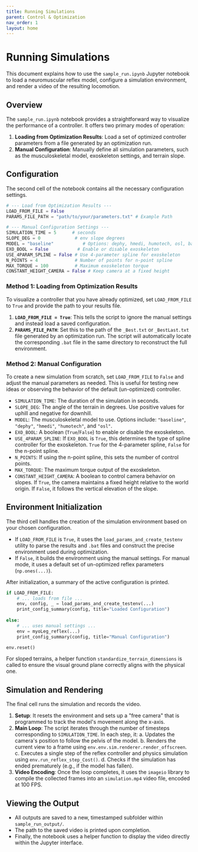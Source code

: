 ```yaml
---
title: Running Simulations
parent: Control & Optimization
nav_order: 1
layout: home
---
```


# Running Simulations

This document explains how to use the `sample_run.ipynb` Jupyter notebook to load a neuromuscular reflex model, configure a simulation environment, and render a video of the resulting locomotion.

## Overview

The `sample_run.ipynb` notebook provides a straightforward way to visualize the performance of a controller. It offers two primary modes of operation:
1.  **Loading from Optimization Results**: Load a set of optimized controller parameters from a file generated by an optimization run.
2.  **Manual Configuration**: Manually define all simulation parameters, such as the musculoskeletal model, exoskeleton settings, and terrain slope.

## Configuration

The second cell of the notebook contains all the necessary configuration settings.

```python
# --- Load from Optimization Results ---
LOAD_FROM_FILE = False
PARAMS_FILE_PATH = "path/to/your/parameters.txt" # Example Path

# --- Manual Configuration Settings ---
SIMULATION_TIME = 5      # seconds
SLOPE_DEG = 0             # env slope degrees
MODEL = "baseline"           # Options: dephy, hmedi, humotech, osl, baseline
EXO_BOOL = False           # Enable or disable exoskeleton
USE_4PARAM_SPLINE = False # Use 4-parameter spline for exoskeleton
N_POINTS = 4              # Number of points for n-point spline
MAX_TORQUE = 100          # Maximum exoskeleton torque
CONSTANT_HEIGHT_CAMERA = False # Keep camera at a fixed height
```

### Method 1: Loading from Optimization Results

To visualize a controller that you have already optimized, set `LOAD_FROM_FILE` to `True` and provide the path to your results file.

1.  **`LOAD_FROM_FILE = True`**: This tells the script to ignore the manual settings and instead load a saved configuration.
2.  **`PARAMS_FILE_PATH`**: Set this to the path of the `_Best.txt` or `_BestLast.txt` file generated by an optimization run. The script will automatically locate the corresponding `.bat` file in the same directory to reconstruct the full environment.

### Method 2: Manual Configuration

To create a new simulation from scratch, set `LOAD_FROM_FILE` to `False` and adjust the manual parameters as needed. This is useful for testing new ideas or observing the behavior of the default (un-optimized) controller.

-   `SIMULATION_TIME`: The duration of the simulation in seconds.
-   `SLOPE_DEG`: The angle of the terrain in degrees. Use positive values for uphill and negative for downhill.
-   `MODEL`: The musculoskeletal model to use. Options include: `"baseline"`, `"dephy"`, `"hmedi"`, `"humotech"`, and `"osl"`.
-   `EXO_BOOL`: A boolean (`True`/`False`) to enable or disable the exoskeleton.
-   `USE_4PARAM_SPLINE`: If `EXO_BOOL` is `True`, this determines the type of spline controller for the exoskeleton. `True` for the 4-parameter spline, `False` for the n-point spline.
-   `N_POINTS`: If using the n-point spline, this sets the number of control points.
-   `MAX_TORQUE`: The maximum torque output of the exoskeleton.
-   `CONSTANT_HEIGHT_CAMERA`: A boolean to control camera behavior on slopes. If `True`, the camera maintains a fixed height relative to the world origin. If `False`, it follows the vertical elevation of the slope.

## Environment Initialization

The third cell handles the creation of the simulation environment based on your chosen configuration.

-   If `LOAD_FROM_FILE` is `True`, it uses the `load_params_and_create_testenv` utility to parse the results and `.bat` files and construct the precise environment used during optimization.
-   If `False`, it builds the environment using the manual settings. For manual mode, it uses a default set of un-optimized reflex parameters (`np.ones(...)`).

After initialization, a summary of the active configuration is printed.

```python
if LOAD_FROM_FILE:
    # ... loads from file ...
    env, config, _ = load_params_and_create_testenv(...)
    print_config_summary(config, title="Loaded Configuration")
    
else:
    # ... uses manual settings ...
    env = myoLeg_reflex(...)
    print_config_summary(config, title="Manual Configuration")

env.reset()
```
For sloped terrains, a helper function `standardize_terrain_dimensions` is called to ensure the visual ground plane correctly aligns with the physical one.

## Simulation and Rendering

The final cell runs the simulation and records the video.

1.  **Setup**: It resets the environment and sets up a "free camera" that is programmed to track the model's movement along the x-axis.
2.  **Main Loop**: The script iterates through the number of timesteps corresponding to `SIMULATION_TIME`. In each step, it:
    a. Updates the camera's position to follow the pelvis of the model.
    b. Renders the current view to a frame using `env.env.sim.renderer.render_offscreen`.
    c. Executes a single step of the reflex controller and physics simulation using `env.run_reflex_step_Cost()`.
    d. Checks if the simulation has ended prematurely (e.g., if the model has fallen).
3.  **Video Encoding**: Once the loop completes, it uses the `imageio` library to compile the collected frames into an `simulation.mp4` video file, encoded at 100 FPS.

## Viewing the Output

-   All outputs are saved to a new, timestamped subfolder within `sample_run_output/`.
-   The path to the saved video is printed upon completion.
-   Finally, the notebook uses a helper function to display the video directly within the Jupyter interface. 